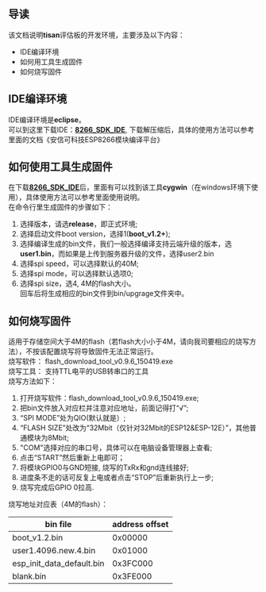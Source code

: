 ## 导读  
该文档说明**tisan**评估板的开发环境，主要涉及以下内容：  
- IDE编译环境  
- 如何用工具生成固件  
- 如何烧写固件  

## IDE编译环境  
IDE编译环境是**eclipse**。  
可以到这里下载IDE：[**8266_SDK_IDE**](http://yun.baidu.com/s/1sjG2r2P), 下载解压缩后，具体的使用方法可以参考里面的文档《安信可科技ESP8266模块编译平台》  

## 如何使用工具生成固件  
在下载[**8266_SDK_IDE**](http://yun.baidu.com/s/1sjG2r2P)后，里面有可以找到该工具**cygwin**（在windows环境下使用），具体使用方法可以参考里面使用说明。  
在命令行里生成固件的步骤如下：  

1. 选择版本，请选**release**，即正式环境;  
2. 选择启动文件boot version，选择1(**boot_v1.2+**);  
3. 选择编译生成的bin文件，我们一般选择编译支持云端升级的版本，选**user1.bin**，而如果是上传到服务器升级的文件，选择user2.bin  
4. 选择spi speed，可以选择默认的40M;  
5. 选择spi mode，可以选择默认选项0;  
6. 选择spi size，选4, 4M的flash大小。  
回车后将生成相应的bin文件到bin/upgrage文件夹中。  

## 如何烧写固件  
适用于存储空间大于4M的flash（若flash大小小于4M，请向我司要相应的烧写方法），不按该配置烧写将导致固件无法正常运行。  
烧写软件： flash_download_tool_v0.9.6_150419.exe  
烧写工具： 支持TTL电平的USB转串口的工具  
烧写方法如下：  

1. 打开烧写软件：flash_download_tool_v0.9.6_150419.exe;
2. 把bin文件放入对应栏并注意对应地址，前面记得打“√”;  
3. “SPI MODE”处为QIO(默认就是）;  
4. “FLASH SIZE”处改为“32Mbit（仅针对32Mbit的ESP12&ESP-12E）”，其他普通模块为8Mbit;  
5. "COM"选择对应的串口号，具体可以在电脑设备管理器上查看;  
6. 点击“START”然后重新上电即可；  
7. 将模块GPIO0与GND短接, 烧写的TxRx和gnd连线接好;  
8. 进度条不走的话可反复上电或者点击“STOP”后重新执行上一步;  
9. 烧写完成后GPIO 0拉高.  

烧写地址对应表（4M的flash）：  

| bin file | address offset |  
| -------- | -------------- |  
| boot_v1.2.bin | 0x00000 |  
| user1.4096.new.4.bin | 0x01000 |  
| esp_init_data_default.bin | 0x3FC000 |  
| blank.bin | 0x3FE000 |  






